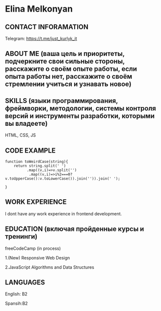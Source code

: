 

__Elina Melkonyan__
======================


__CONTACT INFORAMATION__
-------------------------

Telegram: <https://t.me/just_kurlyk_it>


__ABOUT ME__ (ваша цель и приоритеты, подчеркните свои сильные стороны, расскажите о своём опыте работы, если опыта работы нет, расскажите о своём стремлении учиться и узнавать новое)
-------------------------




__SKILLS__ (языки программирования, фреймворки, методологии, системы контроля версий и инструменты разработки, которыми вы владеете)
-------------------------

HTML, CSS, JS


__CODE EXAMPLE__
-------------------------

```
function toWeirdCase(string){
    return string.split(' ')
          .map((v,i)=>v.split('')
           .map((v,i)=>i%2===0?v.toUpperCase():v.toLowerCase()).join('')).join(' ');

}
```

__WORK EXPERIENCE__ 
-------------------------

I dont have any work experience in frontend development.


__EDUCATION__ (включая пройденные курсы и тренинги)
-------------------------

freeCodeCamp (in process)

1.(New) Responsive Web Design 

2.JavaScript Algorithms and Data Structures



__LANGUAGES__ 
-------------------------

English: B2

Spansih:B2
